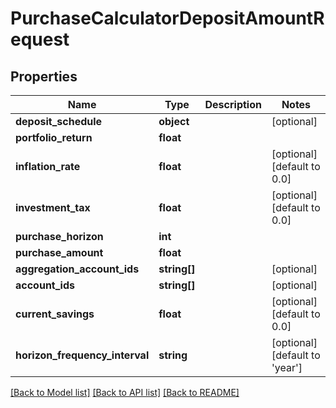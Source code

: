 # PurchaseCalculatorDepositAmountRequest

## Properties
Name | Type | Description | Notes
------------ | ------------- | ------------- | -------------
**deposit_schedule** | **object** |  | [optional] 
**portfolio_return** | **float** |  | 
**inflation_rate** | **float** |  | [optional] [default to 0.0]
**investment_tax** | **float** |  | [optional] [default to 0.0]
**purchase_horizon** | **int** |  | 
**purchase_amount** | **float** |  | 
**aggregation_account_ids** | **string[]** |  | [optional] 
**account_ids** | **string[]** |  | [optional] 
**current_savings** | **float** |  | [optional] [default to 0.0]
**horizon_frequency_interval** | **string** |  | [optional] [default to 'year']

[[Back to Model list]](../README.md#documentation-for-models) [[Back to API list]](../README.md#documentation-for-api-endpoints) [[Back to README]](../README.md)



